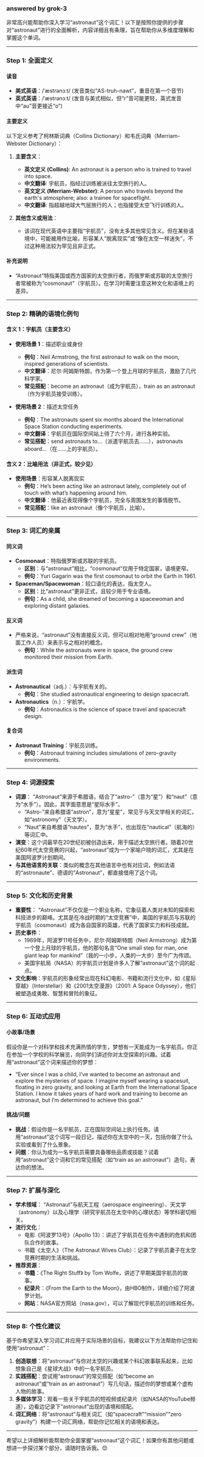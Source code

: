 ### answered by grok-3
非常高兴能帮助你深入学习“astronaut”这个词汇！以下是按照你提供的步骤对“astronaut”进行的全面解析，内容详细且有条理，旨在帮助你从多维度理解和掌握这个单词。

---

### Step 1: 全面定义

#### 读音
- **美式英语**：/ˈæstrənɔːt/ (发音类似“AS-truh-nawt”，重音在第一个音节)
- **英式英语**：/ˈæstrənɔːt/ (发音与美式相似，但“r”音可能更轻，英式发音中“au”音更接近“o”)

#### 主要定义
以下定义参考了柯林斯词典（Collins Dictionary）和韦氏词典（Merriam-Webster Dictionary）：
1. **主要含义**：
   - **英文定义 (Collins)**: An astronaut is a person who is trained to travel into space.
   - **中文翻译**: 宇航员，指经过训练被派往太空旅行的人。
   - **英文定义 (Merriam-Webster)**: A person who travels beyond the earth's atmosphere; also: a trainee for spaceflight.
   - **中文翻译**: 指超越地球大气层旅行的人；也指接受太空飞行训练的人。

2. **其他含义或用法**：
   - 该词在现代英语中主要指“宇航员”，没有太多其他常见含义。但在某些语境中，可能被用作比喻，形容某人“脱离现实”或“像在太空一样迷失”，不过这种用法较为罕见且非正式。

#### 补充说明
- “Astronaut”特指美国或西方国家的太空旅行者，而俄罗斯或苏联的太空旅行者常被称为“cosmonaut”（宇航员）。在学习时需要注意这种文化和语境上的差异。

---

### Step 2: 精确的语境化例句

#### 含义 1：宇航员（主要含义）
- **使用场景 1**：描述职业或身份
  - **例句**：Neil Armstrong, the first astronaut to walk on the moon, inspired generations of scientists.
  - **中文翻译**：尼尔·阿姆斯特朗，作为第一个登上月球的宇航员，激励了几代科学家。
  - **常见搭配**：become an astronaut（成为宇航员），train as an astronaut（作为宇航员接受训练）。
  
- **使用场景 2**：描述太空任务
  - **例句**：The astronauts spent six months aboard the International Space Station conducting experiments.
  - **中文翻译**：宇航员在国际空间站上待了六个月，进行各种实验。
  - **常见搭配**：send astronauts to…（派遣宇航员去……），astronauts aboard…（在……上的宇航员）。

#### 含义 2：比喻用法（非正式，较少见）
- **使用场景**：形容某人脱离现实
  - **例句**：He’s been acting like an astronaut lately, completely out of touch with what’s happening around him.
  - **中文翻译**：他最近表现得像个宇航员，完全与周围发生的事情脱节。
  - **常见搭配**：like an astronaut（像个宇航员，比喻）。

---

### Step 3: 词汇的亲属

#### 同义词
- **Cosmonaut**：特指俄罗斯或苏联的宇航员。
  - **区别**：与“astronaut”相比，“cosmonaut”仅用于特定国家，语境更窄。
  - **例句**：Yuri Gagarin was the first cosmonaut to orbit the Earth in 1961.
- **Spaceman/Spacewoman**：较口语化的表达，指太空人。
  - **区别**：比“astronaut”更非正式，且较少用于专业语境。
  - **例句**：As a child, she dreamed of becoming a spacewoman and exploring distant galaxies.

#### 反义词
- 严格来说，“astronaut”没有直接反义词，但可以相对地用“ground crew”（地面工作人员）来表示与之相对的概念。
  - **例句**：While the astronauts were in space, the ground crew monitored their mission from Earth.

#### 派生词
- **Astronautical**（adj.）：与宇航有关的。
  - **例句**：She studied astronautical engineering to design spacecraft.
- **Astronautics**（n.）：宇航学。
  - **例句**：Astronautics is the science of space travel and spacecraft design.

#### 复合词
- **Astronaut Training**：宇航员训练。
  - **例句**：Astronaut training includes simulations of zero-gravity environments.

---

### Step 4: 词源探索

- **词源**： “Astronaut”来源于希腊语，结合了“astro-”（意为“星”）和“naut”（意为“水手”）。因此，其字面意思是“星际水手”。
  - “Astro-”来自希腊语“astron”，意为“星星”，常见于与天文学相关的词汇，如“astronomy”（天文学）。
  - “Naut”来自希腊语“nautes”，意为“水手”，也出现在“nautical”（航海的）等词汇中。
- **演变**：这个词最早在20世纪初被创造出来，用于描述太空旅行者。随着20世纪60年代太空竞赛的兴起，“astronaut”成为一个家喻户晓的词汇，尤其是在美国阿波罗计划期间。
- **与其他语言的关联**：类似的概念在其他语言中也有对应词，例如法语的“astronaute”、德语的“Astronaut”，都直接借用了这个词。

---

### Step 5: 文化和历史背景

- **重要性**： “Astronaut”不仅仅是一个职业名称，它象征着人类对未知的探索和科技进步的巅峰。尤其是在冷战时期的“太空竞赛”中，美国的宇航员与苏联的宇航员（cosmonaut）成为各自国家的英雄，代表了国家实力和科技成就。
- **历史事件**：
  - 1969年，阿波罗11号任务中，尼尔·阿姆斯特朗（Neil Armstrong）成为第一个登上月球的宇航员，他的那句名言“One small step for man, one giant leap for mankind”（我的一小步，人类的一大步）至今广为传颂。
  - 美国宇航局（NASA）的宇航员计划是许多人了解“astronaut”这个词的起点。
- **文化影响**：宇航员的形象经常出现在科幻电影、书籍和流行文化中，如《星际穿越》（Interstellar）和《2001太空漫游》（2001: A Space Odyssey），他们被塑造成勇敢、智慧和冒险的象征。

---

### Step 6: 互动式应用

#### 小故事/场景
假设你是一个对科学和技术充满热情的学生，梦想有一天能成为一名宇航员。你正在参加一个学校的科学展览，向同学们讲述你对太空探索的兴趣。试着用“astronaut”这个词来描述你的梦想：
- “Ever since I was a child, I’ve wanted to become an astronaut and explore the mysteries of space. I imagine myself wearing a spacesuit, floating in zero gravity, and looking at Earth from the International Space Station. I know it takes years of hard work and training to become an astronaut, but I’m determined to achieve this goal.”

#### 挑战/问题
- **挑战**：假设你是一名宇航员，正在国际空间站上执行任务。请用“astronaut”这个词写一段日记，描述你在太空中的一天，包括你做了什么实验或看到了什么景象。
- **问题**：你认为成为一名宇航员需要具备哪些品质或技能？试着用“astronaut”这个词和它的常见搭配（如“train as an astronaut”）造句，表达你的想法。

---

### Step 7: 扩展与深化

- **学术领域**： “Astronaut”与航天工程（aerospace engineering）、天文学（astronomy）以及心理学（研究宇航员在太空中的心理状态）等学科密切相关。
- **流行文化**：
  - 电影《阿波罗13号》（Apollo 13）：讲述了宇航员在任务中遇到的危机和团队合作的故事。
  - 书籍《太空人》（The Astronaut Wives Club）：记录了宇航员妻子在太空竞赛时期的生活和挑战。
- **推荐资源**：
  - **书籍**：《The Right Stuff》 by Tom Wolfe，讲述了早期美国宇航员的故事。
  - **纪录片**：《From the Earth to the Moon》，由HBO制作，详细介绍了阿波罗计划。
  - **网站**：NASA官方网站（nasa.gov），可以了解现代宇航员的训练和任务。

---

### Step 8: 个性化建议

基于你希望深入学习词汇并应用于实际场景的目标，我建议以下方法帮助你记住和使用“astronaut”：
1. **创造联想**：将“astronaut”与你对太空的兴趣或某个科幻故事联系起来，比如想象自己是《星球大战》中的一名宇航员。
2. **实践搭配**：尝试用“astronaut”的常见搭配（如“become an astronaut”或“train as an astronaut”）写几句话，描述你的梦想或某个虚构人物的故事。
3. **多媒体学习**：观看一些关于宇航员的短视频或纪录片（如NASA的YouTube频道），边看边记录下“astronaut”出现的语境和搭配。
4. **词汇网络**：将“astronaut”与相关词汇（如“spacecraft”“mission”“zero gravity”）构建一个词汇网络，帮助你记忆相关的语境和表达。

---

希望以上详细解析能帮助你全面掌握“astronaut”这个词汇！如果你有其他问题或想进一步探讨某个部分，请随时告诉我。😊